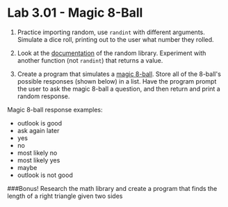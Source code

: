 # Lab 3.01 - Magic 8-Ball

1) Practice importing random, use `randint` with different arguments. Simulate a dice roll, printing out to the user what number they rolled.

2) Look at the [documentation](https://docs.python.org/2/library/random.html) of the random library. Experiment with another function (not `randint`) that returns a value. 

3) Create a program that simulates a [magic 8-ball](https://en.wikipedia.org/wiki/Magic_8-Ball). Store all of the 8-ball's possible responses (shown below) in a list. Have the program prompt the user to ask the magic 8-ball a question, and then return and print a random response. 

Magic 8-ball response examples: 

* outlook is good
* ask again later
* yes
* no
* most likely no
* most likely yes
* maybe
* outlook is not good

###Bonus!
Research the math library and create a program that finds the length of a right triangle given two sides